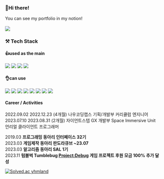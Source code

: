 

### 👋Hi there!  

You can see my portfolio in my notion!<br><br>
<a href="https://www.taeriver99.com"> <img src="https://img.shields.io/badge/Notion-000000?style=flat-square&logo=Notion&logoColor=white"/></a> 

### ⚒️ Tech Stack

#### 👍used as the main

<img src="https://img.shields.io/badge/C++-00599C?style=flat-square&logo=cplusplus&logoColor=white"/> <img src="https://img.shields.io/badge/C Sharp-239120?style=flat-square&logo=csharp&logoColor=white"/> <img src="https://img.shields.io/badge/Unity-999999?style=flat-square&logo=unity&logoColor=black"/> <img src="https://img.shields.io/badge/Unreal-0E1128?style=flat-square&logo=unrealengine&logoColor=white"/>
<br>



#### 👌can use

<img src="https://img.shields.io/badge/HTML5-E34F26?style=flat-square&logo=html5&logoColor=white"/> <img src="https://img.shields.io/badge/CSS3-1572B6?style=flat-square&logo=css3&logoColor=white"/> <img src="https://img.shields.io/badge/javascript-F7DF1E?style=flat-square&logo=javascript&logoColor=black" /> <img src="https://img.shields.io/badge/opengl-5586A4?style=flat-square&logo=opengl&logoColor=black" /> <img src="https://img.shields.io/badge/mysql-4479A1?style=flat-square&logo=mysql&logoColor=black" /> <img src="https://img.shields.io/badge/JAVA-3776AB?style=flat-square&logo=java&logoColor=white"/> <img src="https://img.shields.io/badge/Python-3776AB?style=flat-square&logo=Python&logoColor=white"/> <img src="https://img.shields.io/badge/C-A8B9CC?style=flat-square&logo=C&logoColor=white"/>
<br>

#### Career / Activities

2022.09.02  2022.12.23 (4개월)  나우코딩랩스 기획/개발부 커리큘럼 엔지니어 <br>
2023.07.10  2023.08.31 (2개월)  자이언트스텝 GX 개발부 Space Immersive Unit 언리얼 클라이언트 프로그래머 <br>

2019.03 **프로그래밍 동아리 인터페이스 32기** <br>
2023.03 **게임제작 동아리 판도라큐브 ~23.07** <br>
2023.03 **알고리즘 동아리 SAL 1기** <br>
2023.11 **텀블벅 Tumblebug <Project:Debug> 게임 프로젝트 후원 모금 100% 추가 달성** <br>


[![Solved.ac
yhmland](http://mazassumnida.wtf/api/generate_badge?boj=yhmland)](https://solved.ac/yhmland)

